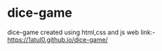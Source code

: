 # dice-game
dice-game created using html,css and js
web link:-  https://1atul0.github.io/dice-game/
